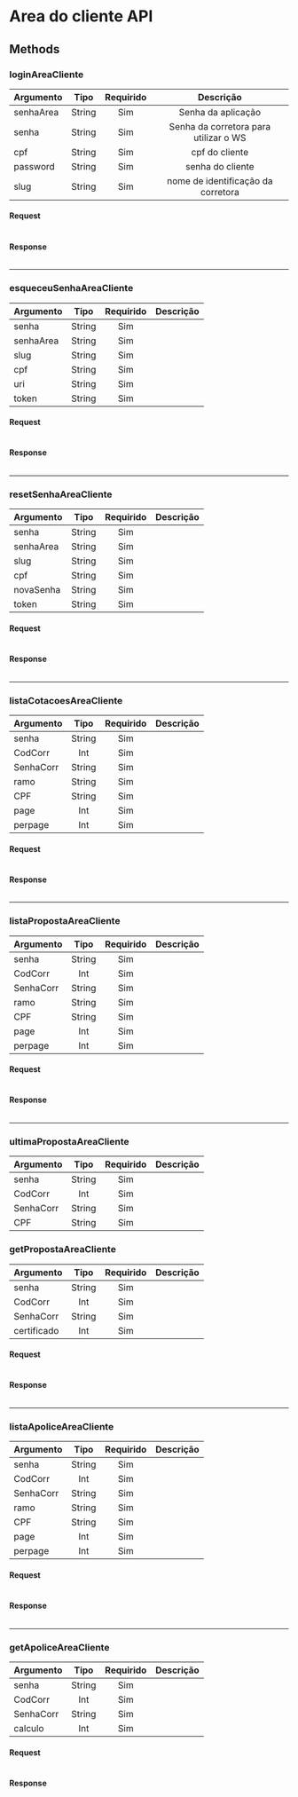 # Area do cliente API

## Methods

### loginAreaCliente

Argumento | Tipo   | Requirido | Descrição
:-------  | :--:   | :-------: | :-------:
senhaArea | String | Sim       | Senha da aplicação
senha     | String | Sim       | Senha da corretora para utilizar o WS
cpf       | String | Sim       | cpf do cliente
password  | String | Sim       | senha do cliente
slug      | String | Sim       | nome de identificação da corretora

#### Request

``` xml
```

#### Response

``` xml
```

---

### esqueceuSenhaAreaCliente

Argumento | Tipo   | Requirido | Descrição
:-------  | :--:   | :-------: | :-------:
senha     | String | Sim |
senhaArea | String | Sim |
slug      | String | Sim |
cpf       | String | Sim |
uri       | String | Sim |
token     | String | Sim |

#### Request

``` xml
```

#### Response

``` xml
```

---

### resetSenhaAreaCliente

Argumento | Tipo   | Requirido | Descrição
:-------  | :--:   | :-------: | :-------:
senha     | String | Sim |
senhaArea | String | Sim |
slug      | String | Sim |
cpf       | String | Sim |
novaSenha | String | Sim |
token     | String | Sim |

#### Request

``` xml
```

#### Response

``` xml
```

---

### listaCotacoesAreaCliente

Argumento | Tipo   | Requirido | Descrição
:-------  | :--:   | :-------: | :-------:
senha     | String | Sim |
CodCorr   | Int    | Sim |
SenhaCorr | String | Sim |
ramo      | String | Sim |
CPF       | String | Sim |
page      | Int    | Sim |
perpage   | Int    | Sim |

#### Request

``` xml
```

#### Response

``` xml
```

---

### listaPropostaAreaCliente

Argumento | Tipo   | Requirido | Descrição
:-------  | :--:   | :-------: | :-------:
senha     | String | Sim |
CodCorr   | Int    | Sim |
SenhaCorr | String | Sim |
ramo      | String | Sim |
CPF       | String | Sim |
page      | Int    | Sim |
perpage   | Int    | Sim |

#### Request

``` xml
```

#### Response

``` xml
```

---

### ultimaPropostaAreaCliente

Argumento    | Tipo   | Requirido | Descrição
:-------     | :--:   | :-------: | :-------:
senha        | String | Sim |
CodCorr      | Int    | Sim |
SenhaCorr    | String | Sim |
CPF          | String | Sim |

### getPropostaAreaCliente

Argumento    | Tipo   | Requirido | Descrição
:-------     | :--:   | :-------: | :-------:
senha        | String | Sim |
CodCorr      | Int    | Sim |
SenhaCorr    | String | Sim |
certificado  | Int    | Sim |

#### Request

``` xml
```

#### Response

``` xml
```

---

### listaApoliceAreaCliente

Argumento    | Tipo   | Requirido | Descrição
:-------     | :--:   | :-------: | :-------:
senha        | String | Sim |
CodCorr      | Int    | Sim |
SenhaCorr    | String | Sim |
ramo         | String | Sim |
CPF          | String | Sim |
page         | Int    | Sim |
perpage      | Int    | Sim |

#### Request

``` xml
```

#### Response

``` xml
```

---

### getApoliceAreaCliente

Argumento    | Tipo   | Requirido | Descrição
:-------     | :--:   | :-------: | :-------:
senha        | String | Sim |
CodCorr      | Int    | Sim |
SenhaCorr    | String | Sim |
calculo      | Int    | Sim |

#### Request

``` xml
```

#### Response

``` xml
```
